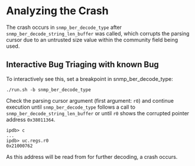 # Analyzing the Crash
The crash occurs in `snmp_ber_decode_type` after `snmp_ber_decode_string_len_buffer` was called, which corrupts the parsing cursor due to an untrusted size value within the community field being used.

## Interactive Bug Triaging with known Bug
To interactively see this, set a breakpoint in snmp_ber_decode_type:
```
./run.sh -b snmp_ber_decode_type
```

Check the parsing cursor argument (first argument: `r0`) and continue execution until `snmp_ber_decode_type` follows a call to `snmp_ber_decode_string_len_buffer` or until `r0` shows the corrupted pointer address `0x38011364`.

```
ipdb> c
...
ipdb> uc.regs.r0
0x21000762
```

As this address will be read from for further decoding, a crash occurs.
